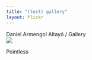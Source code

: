 ```yaml
---
title: "(test) gallery"
layout: flickr
---
```

<div id="header-left">Daniel Armengol Altayó / Gallery</div>

<div id="flickr-gallery">
    <div class="card"><a href="/202107161815" class="img-to-note" id="202503112224/202107161815" target="_blank"><img class="card-img" src="assets/202107161815.jpg"></a><p class="card-text">Pointless</p></div>
</div>

